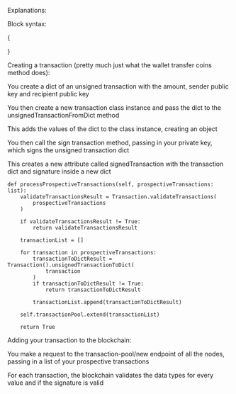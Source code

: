 Explanations:

Block syntax:

{

}

Creating a transaction (pretty much just what the wallet transfer coins method does):

You create a dict of an unsigned transaction with the amount, sender public key and recipient public key

You then create a new transaction class instance and pass the dict to the unsignedTransactionFromDict method

This adds the values of the dict to the class instance, creating an object

You then call the sign transaction method, passing in your private key, which signs the unsigned transaction dict

This creates a new attribute called signedTransaction with the transaction dict and signature inside a new dict

    def processProspectiveTransactions(self, prospectiveTransactions: list):
        validateTransactionsResult = Transaction.validateTransactions(
            prospectiveTransactions
        )

        if validateTransactionsResult != True:
            return validateTransactionsResult

        transactionList = []

        for transaction in prospectiveTransactions:
            transactionToDictResult = Transaction().unsignedTransactionToDict(
                transaction
            )
            if transactionToDictResult != True:
                return transactionToDictResult

            transactionList.append(transactionToDictResult)

        self.transactionPool.extend(transactionList)

        return True

Adding your transaction to the blockchain:

You make a request to the transaction-pool/new endpoint of all the nodes, passing in a list of your prospective transactions

For each transaction, the blockchain validates the data types for every value and if the signature is valid
